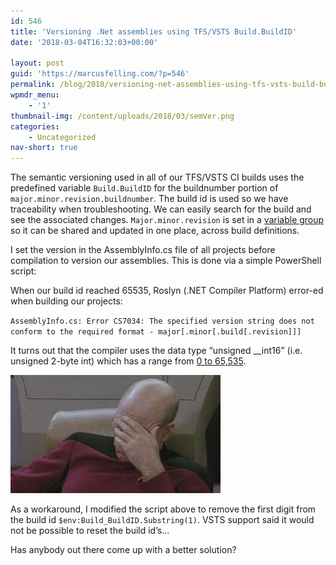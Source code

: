 ```yaml
---
id: 546
title: 'Versioning .Net assemblies using TFS/VSTS Build.BuildID'
date: '2018-03-04T16:32:03+00:00'

layout: post
guid: 'https://marcusfelling.com/?p=546'
permalink: /blog/2018/versioning-net-assemblies-using-tfs-vsts-build-buildid/
wpmdr_menu:
    - '1'
thumbnail-img: /content/uploads/2018/03/semVer.png
categories:
    - Uncategorized
nav-short: true
---
```



The semantic versioning used in all of our TFS/VSTS CI builds uses the predefined variable `Build.BuildID` for the buildnumber portion of `major.minor.revision.buildnumber`. The build id is used so we have traceability when troubleshooting. We can easily search for the build and see the associated changes. `Major.minor.revision` is set in a [variable group](https://docs.microsoft.com/en-us/vsts/build-release/concepts/library/variable-groups) so it can be shared and updated in one place, across build definitions.

I set the version in the AssemblyInfo.cs file of all projects before compilation to version our assemblies. This is done via a simple PowerShell script:

<script src="https://gist.github.com/MarcusFelling/97a7b9a70685080bfe490f46df5cd02a.js"></script>

When our build id reached 65535, Roslyn (.NET Compiler Platform) error-ed when building our projects:

`AssemblyInfo.cs: Error CS7034: The specified version string does not conform to the required format - major[.minor[.build[.revision]]]`

It turns out that the compiler uses the data type “unsigned \_\_int16” (i.e. unsigned 2-byte int) which has a range from [0 to 65,535](https://msdn.microsoft.com/en-us/library/s3f49ktz.aspx).

![](/content/uploads/2018/03/picard-facepalm.jpg)

As a workaround, I modified the script above to remove the first digit from the build id `$env:Build_BuildID.Substring(1)`. VSTS support said it would not be possible to reset the build id’s…

Has anybody out there come up with a better solution?